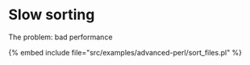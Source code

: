 # Slow sorting

The problem: bad performance

{% embed include file="src/examples/advanced-perl/sort_files.pl" %}



